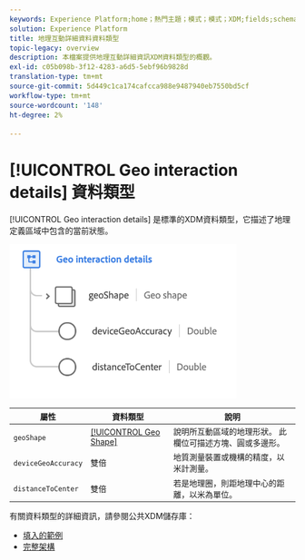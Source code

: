 ```yaml
---
keywords: Experience Platform;home；熱門主題；模式；模式；XDM;fields;schemas;Schemas；信標；交互詳細資訊；datatype；資料類型；
solution: Experience Platform
title: 地理互動詳細資料資料類型
topic-legacy: overview
description: 本檔案提供地理互動詳細資訊XDM資料類型的概觀。
exl-id: c05b098b-3f12-4283-a6d5-5ebf96b9828d
translation-type: tm+mt
source-git-commit: 5d449c1ca174cafcca988e9487940eb7550bd5cf
workflow-type: tm+mt
source-wordcount: '148'
ht-degree: 2%

---
```


# [!UICONTROL Geo interaction details] 資料類型

[!UICONTROL Geo interaction details] 是標準的XDM資料類型，它描述了地理定義區域中包含的當前狀態。

<img src="../images/data-types/geo-interaction-details.png" width="400" /><br />

| 屬性 | 資料類型 | 說明 |
| --- | --- | --- |
| `geoShape` | [[!UICONTROL Geo Shape]](./geo-shape.md) | 說明所互動區域的地理形狀。 此欄位可描述方塊、圓或多邊形。 |
| `deviceGeoAccuracy` | 雙倍 | 地質測量裝置或機構的精度，以米計測量。 |
| `distanceToCenter` | 雙倍 | 若是地理圈，則距地理中心的距離，以米為單位。 |

有關資料類型的詳細資訊，請參閱公共XDM儲存庫：

* [填入的範例](https://github.com/adobe/xdm/blob/master/components/datatypes/geo-interaction-details.example.1.json)
* [完整架構](https://github.com/adobe/xdm/blob/master/components/datatypes/geo-interaction-details.schema.json)

